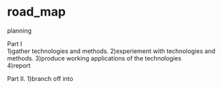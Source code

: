 # road_map
planning

Part I  
1)gather technologies and methods. 
2)experiement with technologies and methods. 
3)produce working applications of the technologies  
4)report

Part II. 
1)branch off into   
